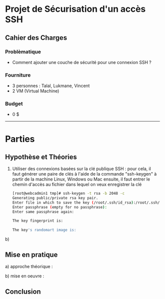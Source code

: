 <!---
TODO: 
- Redaction
 - Utilisation de titres (#), sous-titres (##) ou sous-sous-titres (###, etc.)
 - Merci de tout écrire en français pour eviter les erreurs d'incompréhension.
 - Ecrire le code ou les commandes utilisées directement sur le fichier sans prendre de photos d'écran
 - Spécifier aussi le langage si possible comme par ex.: ```py "le code" ```

- Procédure
 - Nous utiliserons Google authenticator pour implémenter la couche de sécurité
 - Vincent rédigera le PPT et le markdown.
 - Lukmane et vincent pourra setup une MV client et une MV serveur pour la connection SSH
 - Talal fera en sorte de setup la A2F sur la machine server.
 - Nous ferons en sorte que nous pouvons désactiver l'autentification a 2 facteurs.
--->

# Projet de Sécurisation d'un accès SSH

## Cahier des Charges 

### Problèmatique 
- Comment ajouter une couche de sécurité pour une connexion SSH ?

### Fourniture  
- 3 personnes : Talal, Lukmane, Vincent
- 2 VM (Virtual Machine)

### Budget  
- 0 $

-----------------------------------------------------------------------------------------------------------------------------------------------------------------------------
# Parties 

## Hypothèse et Théories 

1) Utiliser des connexions basées sur la clé publique SSH :
   pour cela, il faut générer une paire de clés à l'aide de la commande "ssh-keygen" à partir de la machine Linux, Windows ou Mac
   ensuite, il faut entrer le chemin d'accès au fichier dans lequel on veux enregistrer la clé


   ```sh
   [root@webcadmin1 tmp]# ssh-keygen -t rsa -b 2048 -c
   Generating public/private rsa key pair.
   Enter file in which to save the key (/root/.ssh/id_rsa):/root/.ssh/id_rsa2
   Enter passphrase (empty for no passphrase):
   Enter same passphrase again:
   
   The key fingerprint is:
 
   The key's randomart image is:
   
   ```


b) 

## Mise en pratique 

a) approche théorique :

b) mise en oeuvre :

## Conclusion




